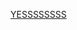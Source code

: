 ---
layout: post
wordpress_id: 1682
wordpress_url: http://noesbueno.com/archives/1682
date: '2014-02-06 22:11:48 -0600'
date_gmt: '2014-02-07 03:11:48 -0600'
body: |
  <p><a href="http://mattfraction.com/post/74195146837">YESSSSSSSS</a></p>
---